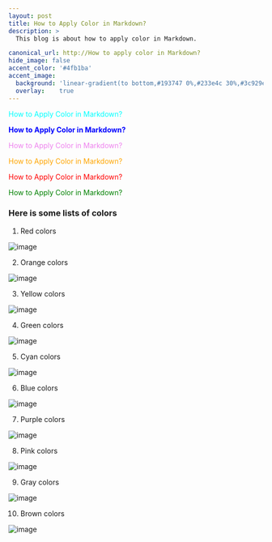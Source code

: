 ```yaml
---
layout: post
title: How to Apply Color in Markdown?
description: >
  This blog is about how to apply color in Markdown.

canonical_url: http://How to apply color in Markdown?
hide_image: false
accent_color: '#4fb1ba'
accent_image:
  background: 'linear-gradient(to bottom,#193747 0%,#233e4c 30%,#3c929e 50%,#d5d5d4 70%,#cdccc8 100%)'
  overlay:    true
---
```


<style>
c { color: cyan }
d { color: #FF7F50 }  
b { color: blue }
v { color: violet }
i { color: indigo }
o { color: Orange }
a { color: aquamarine }
r { color: Red }
g { color: Green }
</style>

<c>How to Apply Color in Markdown?</c>

<b>How to Apply Color in Markdown?</b>

<v>How to Apply Color in Markdown?</v>

<o>How to Apply Color in Markdown?</o>

<r>How to Apply Color in Markdown?</r>

<g>How to Apply Color in Markdown?</g>


### Here is some lists of colors

1. Red colors

![image](https://user-images.githubusercontent.com/37147511/175799879-31b1ede0-1a94-4ff6-9917-52a7b7cf603d.png)

2. Orange colors

![image](https://user-images.githubusercontent.com/37147511/175799522-baed059e-966b-419b-852d-5eddff191f07.png)

3. Yellow colors

![image](https://user-images.githubusercontent.com/37147511/175799548-c01a1389-3d08-4067-b922-4a97f1b6b67e.png)

4. Green colors

![image](https://user-images.githubusercontent.com/37147511/175799569-102bdac1-8b8b-4b27-a03c-707f7638ec5f.png)

5. Cyan colors

![image](https://user-images.githubusercontent.com/37147511/175799590-77496160-dffc-4d68-85df-d90ff0a3fbf3.png)

6. Blue colors

![image](https://user-images.githubusercontent.com/37147511/175799609-a97fca29-1d29-4c5e-b3e7-aae6444cef86.png)

7. Purple colors

![image](https://user-images.githubusercontent.com/37147511/175799628-679fefc8-c92b-4c2a-a1bd-ac566a2c8204.png)

8. Pink colors

![image](https://user-images.githubusercontent.com/37147511/175799640-9b6bc642-3f37-41cd-9e5d-efe739da43bd.png)

9. Gray colors

![image](https://user-images.githubusercontent.com/37147511/175799655-5f17adfb-1282-4aad-a500-d7e70927d32a.png)

10. Brown colors

![image](https://user-images.githubusercontent.com/37147511/175799672-3e7f4065-9221-4152-8905-c31663e2e898.png)

